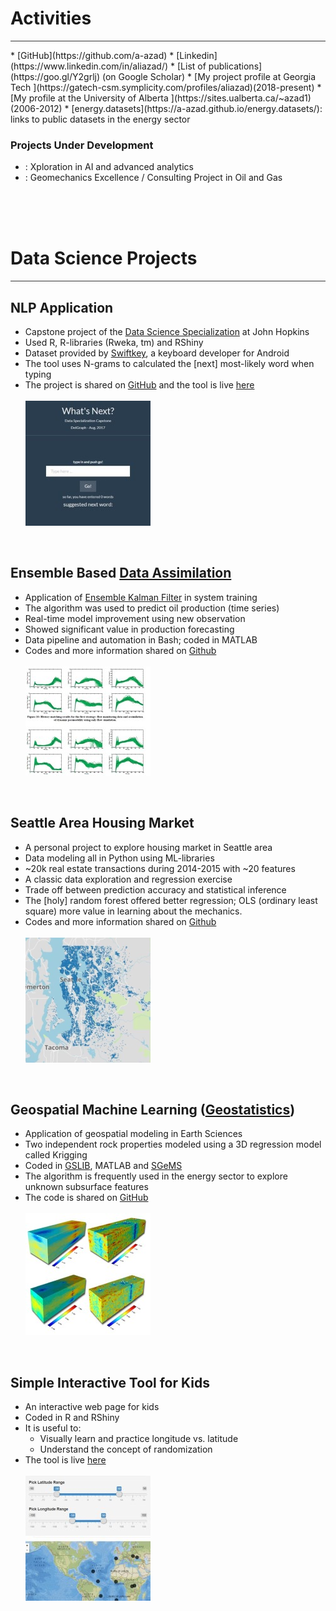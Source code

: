 # Activities
  <hr style="height:1px;border:none;color:#333;background-color:#333;" />
  * [GitHub](https://github.com/a-azad)
  * [Linkedin](https://www.linkedin.com/in/aliazad/)
  * [List of publications](https://goo.gl/Y2grlj) (on Google Scholar)
  * [My project profile at Georgia Tech ](https://gatech-csm.symplicity.com/profiles/aliazad)(2018-present)
  * [My profile at the University of Alberta ](https://sites.ualberta.ca/~azad1)(2006-2012)
  * [energy.datasets](https://a-azad.github.io/energy.datasets/): links to public datasets in the energy sector
  
### Projects Under Development
  * [](pifourth.com): Xploration in AI and advanced analytics
  * [](geomexx.com): Geomechanics Excellence / Consulting Project in Oil and Gas

  <br><br><br>

# Data Science Projects
  <hr style="height:1px;border:none;color:#333;background-color:#333;" />

## NLP Application
  * Capstone project of the [Data Science Specialization](https://www.coursera.org/specializations/jhu-data-science) at John Hopkins
  * Used R, R-libraries (Rweka, tm) and RShiny
  * Dataset provided by [Swiftkey](http://www.swiftkey.com), a keyboard developer for Android
  * The tool uses N-grams to calculated the [next] most-likely word when typing
  * The project is shared on [GitHub](https://github.com/a-azad/NLP-typing-application) and the tool is live [here](https://delgraph.shinyapps.io/MyApp/)
  <br><br>
  ![](/imgs/NLP.jpg)
  <br>

## Ensemble Based [Data Assimilation](https://en.wikipedia.org/wiki/Data_assimilation)
  * Application of [Ensemble Kalman Filter](https://en.wikipedia.org/wiki/Ensemble_Kalman_filter) in system training
  * The algorithm was used to predict oil production (time series)
  * Real-time model improvement using new observation
  * Showed significant value in production forecasting
  * Data pipeline and automation in Bash; coded in MATLAB
  * Codes and more information shared on [Github](https://github.com/a-azad/Ensemble-Based-Forecasting)
  <br><br>
  ![](/imgs/EnKF.jpg)
  <br>

## Seattle Area Housing Market
  * A personal project to explore housing market in Seattle area
  * Data modeling all in Python using ML-libraries
  * ~20k real estate transactions during 2014-2015 with ~20 features
  * A classic data exploration and regression exercise
  * Trade off between prediction accuracy and statistical inference
  * The [holy] random forest offered better regression; OLS (ordinary least square) more value in learning about the mechanics.
  * Codes and more information shared on [Github](https://github.com/a-azad/Seattle.housing.market)
    <br><br>
  ![](/imgs/map_.png)
  <br>

## Geospatial Machine Learning ([Geostatistics](https://en.wikipedia.org/wiki/Geostatistics))
  * Application of geospatial modeling in Earth Sciences
  * Two independent rock properties modeled using a 3D regression model called Krigging
  * Coded in [GSLIB](http://www.gslib.com/), MATLAB and [SGeMS](http://sgems.sourceforge.net/)
  * The algorithm is frequently used in the energy sector to explore unknown subsurface features
  * The code is shared on [GitHub](https://github.com/a-azad/geospatial.modeling)
  <br><br>
  ![](/imgs/geostat.jpg)
  <br>

## Simple Interactive Tool for Kids
  * An interactive web page for kids
  * Coded in R and RShiny
  * It is useful to:
    - Visually learn and practice longitude vs. latitude
    - Understand the concept of randomization
  * The tool is live [here](https://delgraph.shinyapps.io/MyTool/)
  <br><br>
  ![](/imgs/map.jpg)
  <br>
